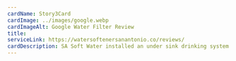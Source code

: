 ```yaml
---
cardName: Story3Card
cardImage: ../images/google.webp
cardImageAlt: Google Water Filter Review 
title:
serviceLink: https://watersoftenersanantonio.co/reviews/
cardDescription: SA Soft Water installed an under sink drinking system for my house. The alkalkne water is my favorite part.
---
```

